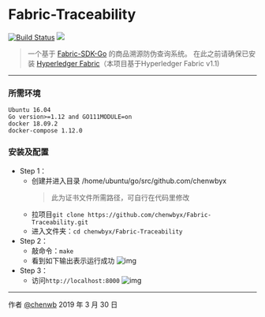 # Fabric-Traceability

[![Build Status](https://travis-ci.org/chenwbyx/Fabric-Traceability.svg?branch=master)](https://travis-ci.org/chenwbyx/Fabric-Traceability)  ![](https://img.shields.io/badge/language-go-blue.svg)


> 一个基于 [Fabric-SDK-Go](https://github.com/hyperledger/fabric-sdk-go) 的商品溯源防伪查询系统。
> 在此之前请确保已安装 [Hyperledger Fabric](https://github.com/hyperledger/fabric)（本项目基于Hyperledger Fabric v1.1)

------

### 所需环境
```
Ubuntu 16.04
Go version>=1.12 and GO111MODULE=on
docker 18.09.2
docker-compose 1.12.0
```

### 安装及配置
* Step 1：
   * 创建并进入目录 /home/ubuntu/go/src/github.com/chenwbyx
        > 此为证书文件所需路径，可自行在代码里修改
   * 拉项目```git clone https://github.com/chenwbyx/Fabric-Traceability.git ```
   * 进入文件夹：```cd chenwbyx/Fabric-Traceability```
* Step 2：
   * 敲命令：```make```
   * 看到如下输出表示运行成功
     ![img](https://github.com/chenwbyx/Fabric-Traceability/blob/master/img/build.png)
* Step 3：
   * 访问```http://localhost:8000```
     ![img](https://github.com/chenwbyx/Fabric-Traceability/blob/master/img/index.png)


------
作者 [@chenwb](https://github.com/chenwbyx/)
2019 年 3 月 30 日